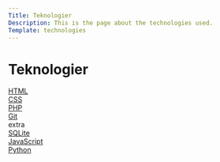 ```yaml
---
Title: Teknologier
Description: This is the page about the technologies used. 
Template: technologies
---
```



<span class="title">Teknologier</span>
==========================

<div class="box html">
<i class="fab fa-html5"></i>
<a href="technology/html">HTML</a>
</div>

<div class="box css">
<i class="fab fa-css3-alt"></i>
<a href="technology/css">CSS</a>
</div>

<!-- ROW 3-->
<div class="box php">
<i class="fab fa-php"></i>
<a href="technology/php">PHP</a>
</div>

<div class="box git">
<i class="fab fa-git-square"></i>
<a href="technology/git">Git</a>
</div>

<div class="box extra">
extra
</div>
	
<!-- ROW 4 -->

<div class="box sql">
<i class="fas fa-database"></i>
<a href="technology/sqlite">SQLite</a>
</div>

<!-- ROW 5 -->	

<div class="box js">
<i class="fab fa-js-square"></i>
<a href="technology/javascript">JavaScript</a>
</div>

<div class="box py">
<i class="fab fa-python"></i>
<a href="technology/python">Python</a>
</div>